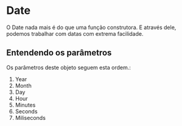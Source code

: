 # Date
O Date nada mais é do que uma função construtora. 
E através dele, podemos trabalhar com datas com extrema facilidade.

## Entendendo os parâmetros
Os parâmetros deste objeto seguem esta ordem.:
<ol>
    <li>Year </li>
    <li>Month </li>
    <li>Day </li>
    <li>Hour </li>
    <li>Minutes </li>
    <li>Seconds </li>
    <li>Miliseconds </li>
</ol>